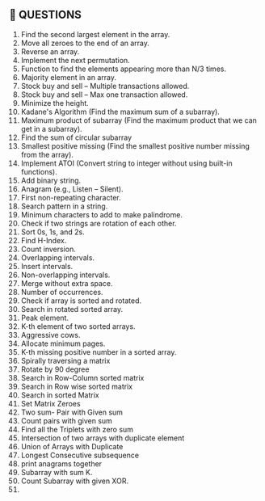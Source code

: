 ## 📘 QUESTIONS
1. Find the second largest element in the array.
2. Move all zeroes to the end of an array.
3. Reverse an array.
4. Implement the next permutation.
5. Function to find the elements appearing more than N/3 times.
6. Majority element in an array.
7. Stock buy and sell – Multiple transactions allowed.
8. Stock buy and sell – Max one transaction allowed.
9. Minimize the height.
10. Kadane's Algorithm (Find the maximum sum of a subarray).
11. Maximum product of subarray (Find the maximum product that we can get in a subarray).
12. Find the sum of circular subarray
13. Smallest positive missing (Find the smallest positive number missing from the array).
14. Implement ATOI (Convert string to integer without using built-in functions).
15. Add binary string.
16. Anagram (e.g., Listen – Silent).
17. First non-repeating character.
18. Search pattern in a string.
19. Minimum characters to add to make palindrome.
20. Check if two strings are rotation of each other.
21. Sort 0s, 1s, and 2s.
22. Find H-Index.
23. Count inversion.
24. Overlapping intervals.
25. Insert intervals.
26. Non-overlapping intervals.
27. Merge without extra space.
28. Number of occurrences.
29. Check if array is sorted and rotated.
30. Search in rotated sorted array.
31. Peak element.
32. K-th element of two sorted arrays.
33. Aggressive cows.
34. Allocate minimum pages.
35. K-th missing positive number in a sorted array.
36. Spirally traversing a matrix
37. Rotate by 90 degree
38. Search in Row-Column sorted matrix
39. Search in Row wise sorted matrix
40. Search in sorted Matrix
41. Set Matrix Zeroes
42. Two sum- Pair with Given sum
43. Count pairs with given sum
44. Find all the Triplets with zero sum
45. Intersection of two arrays with duplicate element
46. Union of Arrays with Duplicate
47. Longest Consecutive subsequence
48. print anagrams together
49. Subarray with sum K.
50. Count Subarray with given XOR.
51. 
